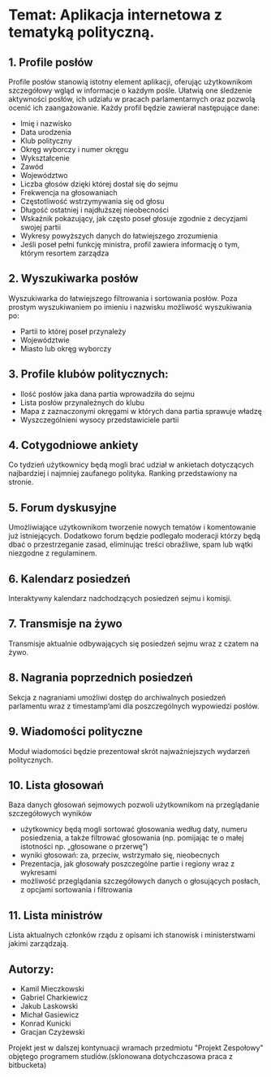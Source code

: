 # Temat: Aplikacja internetowa z tematyką polityczną.

## 1.	Profile posłów
Profile posłów stanowią istotny element aplikacji, oferując użytkownikom szczegółowy wgląd w informacje o każdym pośle. Ułatwią one śledzenie aktywności posłów, ich udziału w pracach parlamentarnych oraz pozwolą ocenić ich zaangażowanie. Każdy profil będzie zawierał następujące dane:
-	Imię i nazwisko
-	Data urodzenia
-	Klub polityczny
-	Okręg wyborczy i numer okręgu
-	Wykształcenie
-	Zawód
-	Województwo
-	Liczba głosów dzięki której dostał się do sejmu
-	Frekwencja na głosowaniach
-	Częstotliwość wstrzymywania się od głosu
-	Długość ostatniej i najdłuższej nieobecności
-	Wskaźnik pokazujący, jak często poseł głosuje zgodnie z decyzjami swojej partii
-	Wykresy powyższych danych do łatwiejszego zrozumienia 
-	Jeśli poseł pełni funkcję ministra, profil zawiera informację o tym, którym resortem zarządza

## 2.	Wyszukiwarka posłów
Wyszukiwarka do łatwiejszego filtrowania i sortowania posłów. Poza prostym wyszukiwaniem po imieniu i nazwisku możliwość wyszukiwania po:
-	Partii to której poseł przynależy
-	Województwie
-	Miasto lub okręg wyborczy

## 3.	Profile klubów politycznych:
-	Ilość posłów jaka dana partia wprowadziła do sejmu
-	Lista posłów przynależnych do klubu
-	Mapa z zaznaczonymi okręgami w których dana partia sprawuje władzę
-	Wyszczególnieni wysocy przedstawiciele partii

## 4.	Cotygodniowe ankiety
Co tydzień użytkownicy będą mogli brać udział w ankietach dotyczących najbardziej i najmniej zaufanego polityka. Ranking przedstawiony na stronie.

## 5.	Forum dyskusyjne
Umożliwiające użytkownikom tworzenie nowych tematów i komentowanie już istniejących. Dodatkowo forum będzie podlegało moderacji którzy będą dbać o przestrzeganie zasad, eliminując treści obraźliwe, spam lub wątki niezgodne z regulaminem.

## 6.	Kalendarz posiedzeń
Interaktywny kalendarz nadchodzących posiedzeń sejmu i komisji.

## 7.	Transmisje na żywo
Transmisje aktualnie odbywających się posiedzeń sejmu wraz z czatem na żywo.

## 8.	Nagrania poprzednich posiedzeń
Sekcja z nagraniami umożliwi dostęp do archiwalnych posiedzeń parlamentu wraz z timestamp’ami dla poszczególnych wypowiedzi posłów.

## 9.	Wiadomości polityczne
Moduł wiadomości będzie prezentował skrót najważniejszych wydarzeń politycznych.

## 10. Lista głosowań
Baza danych głosowań sejmowych pozwoli użytkownikom na przeglądanie szczegółowych wyników
-	użytkownicy będą mogli sortować głosowania według daty, numeru posiedzenia, a także filtrować głosowania (np. pomijając te o małej istotności np. „głosowane o przerwę”)
-	wyniki głosowań: za, przeciw, wstrzymało się, nieobecnych
-	Prezentacja, jak głosowały poszczególne partie i regiony wraz z wykresami
-	możliwość przeglądania szczegółowych danych o głosujących posłach, z opcjami sortowania i filtrowania

## 11.	Lista ministrów
Lista aktualnych członków rządu z opisami ich stanowisk i ministerstwami jakimi zarządzają.

## Autorzy:
- Kamil Mieczkowski
- Gabriel Charkiewicz
- Jakub Laskowski
- Michał Gasiewicz
- Konrad Kunicki
- Gracjan Czyżewski

Projekt jest w dalszej kontynuacji wramach przedmiotu "Projekt Zespołowy" objętego programem studiów.(sklonowana dotychczasowa praca z bitbucketa)
 

